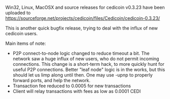 Win32, Linux, MacOSX and source releases for cedicoin v0.3.23 have been uploaded to
https://sourceforge.net/projects/cedicoin/files/Cedicoin/cedicoin-0.3.23/

This is another quick bugfix release, trying to deal with the influx of new cedicoin users.

Main items of note:

* P2P connect-to-node logic changed to reduce timeout a bit.  The network saw a huge influx of new users, who do not permit incoming connections.  This change is a short-term hack, to more quickly hunt for useful P2P connections.  Better "leaf node" logic is in the works, but this should let us limp along until then.  One may use -upnp to properly forward ports, and help the network.
* Transaction fee reduced to 0.0005 for new transactions
* Client will relay transactions with fees as low as 0.0001 CEDI
